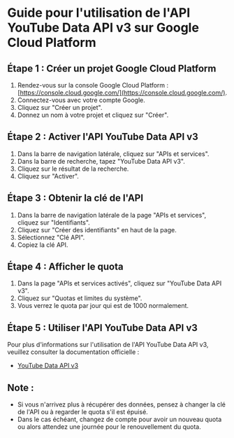 # Guide pour l'utilisation de l'API YouTube Data API v3 sur Google Cloud Platform

## Étape 1 : Créer un projet Google Cloud Platform

1. Rendez-vous sur la console Google Cloud Platform : [https://console.cloud.google.com/](https://console.cloud.google.com/).
2. Connectez-vous avec votre compte Google.
3. Cliquez sur "Créer un projet".
4. Donnez un nom à votre projet et cliquez sur "Créer".

## Étape 2 : Activer l'API YouTube Data API v3

1. Dans la barre de navigation latérale, cliquez sur "APIs et services".
2. Dans la barre de recherche, tapez "YouTube Data API v3".
3. Cliquez sur le résultat de la recherche.
4. Cliquez sur "Activer".

## Étape 3 : Obtenir la clé de l'API

1. Dans la barre de navigation latérale de la page "APIs et services", cliquez sur "Identifiants".
2. Cliquez sur "Créer des identifiants" en haut de la page.
3. Sélectionnez "Clé API".
4. Copiez la clé API.

## Étape 4 : Afficher le quota

1. Dans la page "APIs et services activés", cliquez sur "YouTube Data API v3".
2. Cliquez sur "Quotas et limites du système".
3. Vous verrez le quota par jour qui est de 1000 normalement.

## Étape 5 : Utiliser l'API YouTube Data API v3

Pour plus d'informations sur l'utilisation de l'API YouTube Data API v3, veuillez consulter la documentation officielle :

- [YouTube Data API v3](https://developers.google.com/youtube/v3/)

## Note :

- Si vous n'arrivez plus à récupérer des données, pensez à changer la clé de l'API ou à regarder le quota s'il est épuisé.
- Dans le cas échéant, changez de compte pour avoir un nouveau quota ou alors attendez une journée pour le renouvellement du quota.
